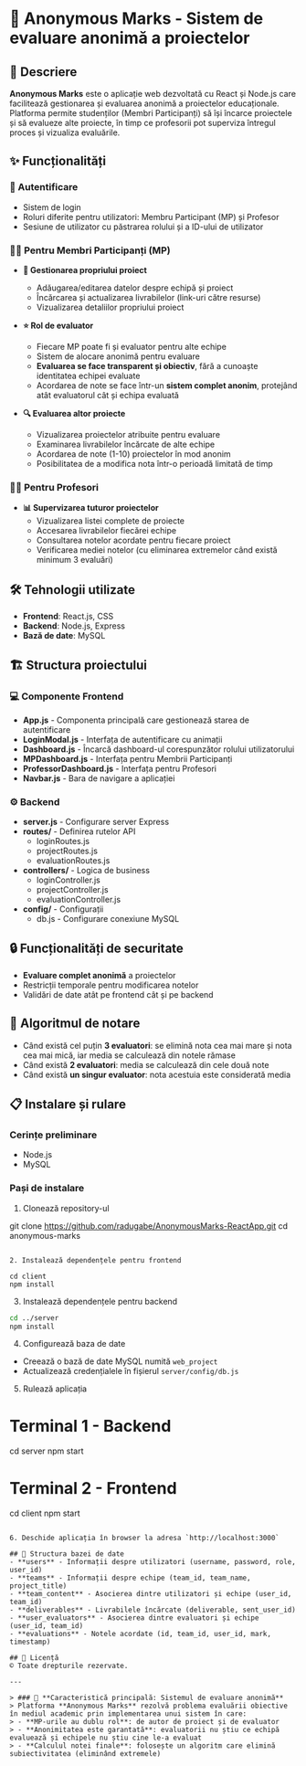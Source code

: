 # 🎯 Anonymous Marks - Sistem de evaluare anonimă a proiectelor

## 📝 Descriere
**Anonymous Marks** este o aplicație web dezvoltată cu React și Node.js care facilitează gestionarea și evaluarea anonimă a proiectelor educaționale. Platforma permite studenților (Membri Participanți) să își încarce proiectele și să evalueze alte proiecte, în timp ce profesorii pot superviza întregul proces și vizualiza evaluările.

## ✨ Funcționalități

### 🔐 Autentificare
- Sistem de login
- Roluri diferite pentru utilizatori: Membru Participant (MP) și Profesor
- Sesiune de utilizator cu păstrarea rolului și a ID-ului de utilizator

### 👨‍🎓 Pentru Membri Participanți (MP)
- **📂 Gestionarea propriului proiect**
  - Adăugarea/editarea datelor despre echipă și proiect
  - Încărcarea și actualizarea livrabilelor (link-uri către resurse)
  - Vizualizarea detaliilor propriului proiect

- **⭐ Rol de evaluator**
  - Fiecare MP poate fi și evaluator pentru alte echipe
  - Sistem de alocare anonimă pentru evaluare
  - **Evaluarea se face transparent și obiectiv**, fără a cunoaște identitatea echipei evaluate
  - Acordarea de note se face într-un **sistem complet anonim**, protejând atât evaluatorul cât și echipa evaluată

- **🔍 Evaluarea altor proiecte**
  - Vizualizarea proiectelor atribuite pentru evaluare
  - Examinarea livrabilelor încărcate de alte echipe
  - Acordarea de note (1-10) proiectelor în mod anonim
  - Posibilitatea de a modifica nota într-o perioadă limitată de timp

### 👨‍🏫 Pentru Profesori
- **📊 Supervizarea tuturor proiectelor**
  - Vizualizarea listei complete de proiecte
  - Accesarea livrabilelor fiecărei echipe
  - Consultarea notelor acordate pentru fiecare proiect
  - Verificarea mediei notelor (cu eliminarea extremelor când există minimum 3 evaluări)

## 🛠️ Tehnologii utilizate
- **Frontend**: React.js, CSS
- **Backend**: Node.js, Express
- **Bază de date**: MySQL

## 🏗️ Structura proiectului

### 💻 Componente Frontend
- **App.js** - Componenta principală care gestionează starea de autentificare
- **LoginModal.js** - Interfața de autentificare cu animații
- **Dashboard.js** - Încarcă dashboard-ul corespunzător rolului utilizatorului
- **MPDashboard.js** - Interfața pentru Membrii Participanți
- **ProfessorDashboard.js** - Interfața pentru Profesori
- **Navbar.js** - Bara de navigare a aplicației

### ⚙️ Backend
- **server.js** - Configurare server Express
- **routes/** - Definirea rutelor API
  - loginRoutes.js
  - projectRoutes.js
  - evaluationRoutes.js
- **controllers/** - Logica de business
  - loginController.js
  - projectController.js
  - evaluationController.js
- **config/** - Configurații
  - db.js - Configurare conexiune MySQL

## 🔒 Funcționalități de securitate
- **Evaluare complet anonimă** a proiectelor
- Restricții temporale pentru modificarea notelor
- Validări de date atât pe frontend cât și pe backend

## 🧮 Algoritmul de notare
- Când există cel puțin **3 evaluatori**: se elimină nota cea mai mare și nota cea mai mică, iar media se calculează din notele rămase
- Când există **2 evaluatori**: media se calculează din cele două note
- Când există **un singur evaluator**: nota acestuia este considerată media

## 📋 Instalare și rulare

### Cerințe preliminare
- Node.js
- MySQL

### Pași de instalare
1. Clonează repository-ul

git clone https://github.com/radugabe/AnonymousMarks-ReactApp.git
cd anonymous-marks
```

2. Instalează dependențele pentru frontend

cd client
npm install
```

3. Instalează dependențele pentru backend
```bash
cd ../server
npm install
```

4. Configurează baza de date
- Creează o bază de date MySQL numită `web_project`
- Actualizează credențialele în fișierul `server/config/db.js`

5. Rulează aplicația

# Terminal 1 - Backend
cd server
npm start

# Terminal 2 - Frontend
cd client
npm start
```

6. Deschide aplicația în browser la adresa `http://localhost:3000`

## 💾 Structura bazei de date
- **users** - Informații despre utilizatori (username, password, role, user_id)
- **teams** - Informații despre echipe (team_id, team_name, project_title)
- **team_content** - Asocierea dintre utilizatori și echipe (user_id, team_id)
- **deliverables** - Livrabilele încărcate (deliverable, sent_user_id)
- **user_evaluators** - Asocierea dintre evaluatori și echipe (user_id, team_id)
- **evaluations** - Notele acordate (id, team_id, user_id, mark, timestamp)

## 📜 Licență
© Toate drepturile rezervate.

---

> ### 🌟 **Caracteristică principală: Sistemul de evaluare anonimă**
> Platforma **Anonymous Marks** rezolvă problema evaluării obiective în mediul academic prin implementarea unui sistem în care:
> - **MP-urile au dublu rol**: de autor de proiect și de evaluator
> - **Anonimitatea este garantată**: evaluatorii nu știu ce echipă evaluează și echipele nu știu cine le-a evaluat
> - **Calculul notei finale**: folosește un algoritm care elimină subiectivitatea (eliminând extremele)
